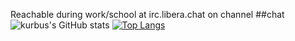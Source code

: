 Reachable during work/school at irc.libera.chat on channel ##chat
![kurbus's GitHub stats](https://github-readme-stats.vercel.app/api?username=kurbus&show_icons=true&theme=dark&count_private=true)
[![Top Langs](https://github-readme-stats.vercel.app/api/top-langs/?username=kurbus&layout=compact)](https://github.com/anuraghazra/github-readme-stats)
